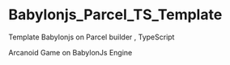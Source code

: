 # Babylonjs_Parcel_TS_Template

Template Babylonjs on Parcel builder , TypeScript

Arcanoid Game on BabylonJs Engine
